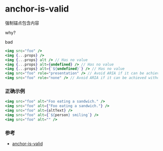 # anchor-is-valid

强制锚点包含内容

why?

bad

```jsx
<img src="foo" />
<img {...props} />
<img {...props} alt /> // Has no value
<img {...props} alt={undefined} /> // Has no value
<img {...props} alt={`${undefined}`} /> // Has no value
<img src="foo" role="presentation" /> // Avoid ARIA if it can be achieved without
<img src="foo" role="none" /> // Avoid ARIA if it can be achieved without
```

### 正确示例

```jsx
<img src="foo" alt="Foo eating a sandwich." />
<img src="foo" alt={"Foo eating a sandwich."} />
<img src="foo" alt={altText} />
<img src="foo" alt={`${person} smiling`} />
<img src="foo" alt="" />
```

### 参考

- [anchor-is-valid](https://github.com/jsx-eslint/eslint-plugin-react/blob/c42b624d0fb9ad647583a775ab9751091eec066f/docs/rules/anchor-is-valid)

